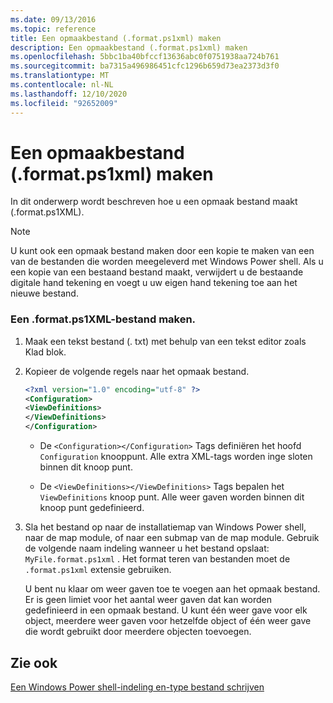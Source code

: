 ```yaml
---
ms.date: 09/13/2016
ms.topic: reference
title: Een opmaakbestand (.format.ps1xml) maken
description: Een opmaakbestand (.format.ps1xml) maken
ms.openlocfilehash: 5bbc1ba40bfccf13636abc0f0751938aa724b761
ms.sourcegitcommit: ba7315a496986451cfc1296b659d73ea2373d3f0
ms.translationtype: MT
ms.contentlocale: nl-NL
ms.lasthandoff: 12/10/2020
ms.locfileid: "92652009"
---
```

# <a name="how-to-create-a-formatting-file-formatps1xml"></a>Een opmaakbestand (.format.ps1xml) maken

In dit onderwerp wordt beschreven hoe u een opmaak bestand maakt (.format.ps1XML).

> [!NOTE]
> U kunt ook een opmaak bestand maken door een kopie te maken van een van de bestanden die worden meegeleverd met Windows Power shell. Als u een kopie van een bestaand bestand maakt, verwijdert u de bestaande digitale hand tekening en voegt u uw eigen hand tekening toe aan het nieuwe bestand.

### <a name="to-create-a-formatps1xml-file"></a>Een .format.ps1XML-bestand maken.

1. Maak een tekst bestand (. txt) met behulp van een tekst editor zoals Klad blok.

2. Kopieer de volgende regels naar het opmaak bestand.

   ```xml
   <?xml version="1.0" encoding="utf-8" ?>
   <Configuration>
   <ViewDefinitions>
   </ViewDefinitions>
   </Configuration>
   ```

   - De `<Configuration></Configuration>` Tags definiëren het hoofd `Configuration` knooppunt. Alle extra XML-tags worden inge sloten binnen dit knoop punt.

   - De `<ViewDefinitions></ViewDefinitions>` Tags bepalen het `ViewDefinitions` knoop punt. Alle weer gaven worden binnen dit knoop punt gedefinieerd.

3. Sla het bestand op naar de installatiemap van Windows Power shell, naar de map module, of naar een submap van de map module. Gebruik de volgende naam indeling wanneer u het bestand opslaat:  `MyFile.format.ps1xml` . Het format teren van bestanden moet de `.format.ps1xml` extensie gebruiken.

   U bent nu klaar om weer gaven toe te voegen aan het opmaak bestand. Er is geen limiet voor het aantal weer gaven dat kan worden gedefinieerd in een opmaak bestand. U kunt één weer gave voor elk object, meerdere weer gaven voor hetzelfde object of één weer gave die wordt gebruikt door meerdere objecten toevoegen.

## <a name="see-also"></a>Zie ook

[Een Windows Power shell-indeling en-type bestand schrijven](./writing-a-powershell-formatting-file.md)
